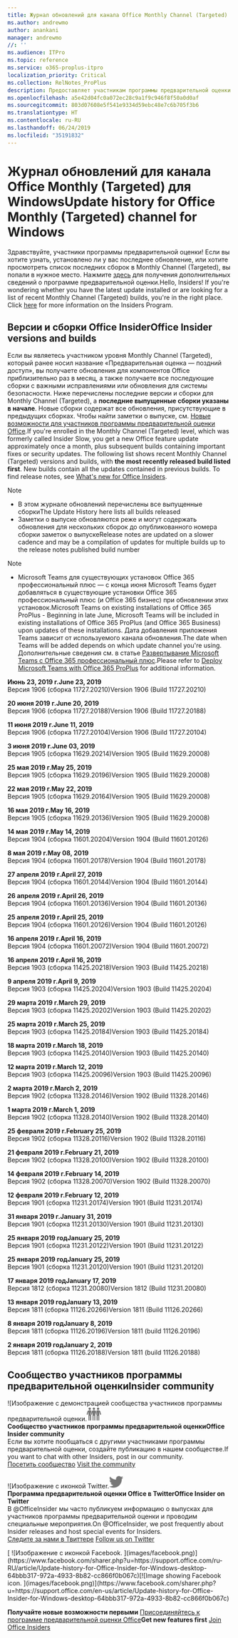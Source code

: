 ```yaml
---
title: Журнал обновлений для канала Office Monthly Channel (Targeted)
ms.author: andrewmo
author: anankani
manager: andrewmo
//: ''
ms.audience: ITPro
ms.topic: reference
ms.service: o365-proplus-itpro
localization_priority: Critical
ms.collection: RelNotes_ProPlus
description: Предоставляет участникам программы предварительной оценки журнал обновлений для выпусков Monthly Channel Targeted для настольных компьютеров с Windows
ms.openlocfilehash: a5e42d04fc0a072ec28c9a1f9c946f8f50a0d0af
ms.sourcegitcommit: 803d07608e5f541e9334d59ebc48e7c6b705f3b6
ms.translationtype: HT
ms.contentlocale: ru-RU
ms.lasthandoff: 06/24/2019
ms.locfileid: "35191832"
---
```

# <a name="update-history-for-office-monthly-targeted-channel-for-windows"></a><span data-ttu-id="af56a-103">Журнал обновлений для канала Office Monthly (Targeted) для Windows</span><span class="sxs-lookup"><span data-stu-id="af56a-103">Update history for Office Monthly (Targeted) channel for Windows</span></span>

<span data-ttu-id="af56a-p101">Здравствуйте, участники программы предварительной оценки! Если вы хотите узнать, установлено ли у вас последнее обновление, или хотите просмотреть список последних сборок в Monthly Channel (Targeted), вы попали в нужное место. Нажмите [здесь](https://insider.office.com/) для получения дополнительных сведений о программе предварительной оценки.</span><span class="sxs-lookup"><span data-stu-id="af56a-p101">Hello, Insiders! If you're wondering whether you have the latest update installed or are looking for a list of recent Monthly Channel (Targeted) builds, you're in the right place. Click [here](https://insider.office.com/) for more information on the Insiders Program.</span></span>

## <a name="office-insider-versions-and-builds"></a><span data-ttu-id="af56a-107">Версии и сборки Office Insider</span><span class="sxs-lookup"><span data-stu-id="af56a-107">Office Insider versions and builds</span></span>

<span data-ttu-id="af56a-p102">Если вы являетесь участником уровня Monthly Channel (Targeted), который ранее носил название «Предварительная оценка — поздний доступ», вы получаете обновления для компонентов Office приблизительно раз в месяц, а также получаете все последующие сборки с важными исправлениями или обновления для системы безопасности. Ниже перечислены последние версии и сборки для Monthly Channel (Targeted), а **последние выпущенные сборки указаны в начале**. Новые сборки содержат все обновления, присутствующие в предыдущих сборках. Чтобы найти заметки о выпуске, см. [Новые возможности для участников программы предварительной оценки Office](https://support.office.com/ru-RU/article/what-s-new-for-office-insiders-c152d1e2-96ff-4ce9-8c14-e74e13847a24).</span><span class="sxs-lookup"><span data-stu-id="af56a-p102">If you're enrolled in the Monthly Channel (Targeted) level, which was formerly called Insider Slow, you get a new Office feature update approximately once a month, plus subsequent builds containing important fixes or security updates. The following list shows recent Monthly Channel (Targeted) versions and builds, with **the most recently released build listed first**. New builds contain all the updates contained in previous builds. To find release notes, see [What's new for Office Insiders](https://support.office.com/en-us/article/what-s-new-for-office-insiders-c152d1e2-96ff-4ce9-8c14-e74e13847a24).</span></span>

> [!NOTE]
> - <span data-ttu-id="af56a-112">В этом журнале обновлений перечислены все выпущенные сборки</span><span class="sxs-lookup"><span data-stu-id="af56a-112">The Update History here lists all builds released</span></span>
> - <span data-ttu-id="af56a-113">Заметки о выпуске обновляются реже и могут содержать обновления для нескольких сборок до опубликованного номера сборки заметок о выпуске</span><span class="sxs-lookup"><span data-stu-id="af56a-113">Release notes are updated on a slower cadence and may be a compilation of updates for multiple builds up to the release notes published build number</span></span>

 > [!NOTE]
> - <span data-ttu-id="af56a-114">Microsoft Teams для существующих установок Office 365 профессиональный плюс — с конца июня Microsoft Teams будет добавляться в существующие установки Office 365 профессиональный плюс (и Office 365 бизнес) при обновлении этих установок.</span><span class="sxs-lookup"><span data-stu-id="af56a-114">Microsoft Teams on existing installations of Office 365 ProPlus - Beginning in late June, Microsoft Teams will be included in existing installations of Office 365 ProPlus (and Office 365 Business) upon updates of these installations.</span></span> <span data-ttu-id="af56a-115">Дата добавления приложения Teams зависит от используемого канала обновления.</span><span class="sxs-lookup"><span data-stu-id="af56a-115">The date when Teams will be added depends on which update channel you're using.</span></span> <span data-ttu-id="af56a-116">Дополнительные сведения см. в статье [Развертывание Microsoft Teams с Office 365 профессиональный плюс](https://docs.microsoft.com/ru-RU/deployoffice/teams-install).</span><span class="sxs-lookup"><span data-stu-id="af56a-116">Please refer to [Deploy Microsoft Teams with Office 365 ProPlus](https://docs.microsoft.com/en-us/deployoffice/teams-install) for additional information.</span></span>

[//]: # (НЕ УДАЛЯТЬ)

<span data-ttu-id="af56a-118">**Июнь 23, 2019 г.**</span><span class="sxs-lookup"><span data-stu-id="af56a-118">**June 23, 2019**</span></span><br/>
<span data-ttu-id="af56a-119">Версия 1906 (сборка 11727.20210)</span><span class="sxs-lookup"><span data-stu-id="af56a-119">Version 1906 (Build 11727.20210)</span></span><br/>

<span data-ttu-id="af56a-120">**20 июня 2019 г.**</span><span class="sxs-lookup"><span data-stu-id="af56a-120">**June 20, 2019**</span></span><br/>
<span data-ttu-id="af56a-121">Версия 1906 (сборка 11727.20188)</span><span class="sxs-lookup"><span data-stu-id="af56a-121">Version 1906 (Build 11727.20188)</span></span><br/>

<span data-ttu-id="af56a-122">**11 июня 2019 г.**</span><span class="sxs-lookup"><span data-stu-id="af56a-122">**June 11, 2019**</span></span><br/>
<span data-ttu-id="af56a-123">Версия 1906 (сборка 11727.20104)</span><span class="sxs-lookup"><span data-stu-id="af56a-123">Version 1906 (Build 11727.20104)</span></span><br/>

<span data-ttu-id="af56a-124">**3 июня 2019 г.**</span><span class="sxs-lookup"><span data-stu-id="af56a-124">**June 03, 2019**</span></span><br/>
<span data-ttu-id="af56a-125">Версия 1905 (сборка 11629.20214)</span><span class="sxs-lookup"><span data-stu-id="af56a-125">Version 1905 (Build 11629.20008)</span></span><br/>

<span data-ttu-id="af56a-126">**25 мая 2019 г.**</span><span class="sxs-lookup"><span data-stu-id="af56a-126">**May 25, 2019**</span></span><br/>
<span data-ttu-id="af56a-127">Версия 1905 (сборка 11629.20196)</span><span class="sxs-lookup"><span data-stu-id="af56a-127">Version 1905 (Build 11629.20008)</span></span><br/>

<span data-ttu-id="af56a-128">**22 мая 2019 г.**</span><span class="sxs-lookup"><span data-stu-id="af56a-128">**May 22, 2019**</span></span><br/> <span data-ttu-id="af56a-129">Версия 1905 (сборка 11629.20164)</span><span class="sxs-lookup"><span data-stu-id="af56a-129">Version 1905 (Build 11629.20008)</span></span><br/>

<span data-ttu-id="af56a-130">**16 мая 2019 г.**</span><span class="sxs-lookup"><span data-stu-id="af56a-130">**May 16, 2019**</span></span><br/>
<span data-ttu-id="af56a-131">Версия 1905 (сборка 11629.20136)</span><span class="sxs-lookup"><span data-stu-id="af56a-131">Version 1905 (Build 11629.20008)</span></span><br/>

<span data-ttu-id="af56a-132">**14 мая 2019 г.**</span><span class="sxs-lookup"><span data-stu-id="af56a-132">**May 14, 2019**</span></span><br/>
<span data-ttu-id="af56a-133">Версия 1904 (сборка 11601.20204)</span><span class="sxs-lookup"><span data-stu-id="af56a-133">Version 1904 (Build 11601.20126)</span></span><br/>

<span data-ttu-id="af56a-134">**8 мая 2019 г.**</span><span class="sxs-lookup"><span data-stu-id="af56a-134">**May 08, 2019**</span></span><br/>
<span data-ttu-id="af56a-135">Версия 1904 (сборка 11601.20178)</span><span class="sxs-lookup"><span data-stu-id="af56a-135">Version 1904 (Build 11601.20178)</span></span><br/>

<span data-ttu-id="af56a-136">**27 апреля 2019 г.**</span><span class="sxs-lookup"><span data-stu-id="af56a-136">**April 27, 2019**</span></span><br/>
<span data-ttu-id="af56a-137">Версия 1904 (сборка 11601.20144)</span><span class="sxs-lookup"><span data-stu-id="af56a-137">Version 1904 (Build 11601.20144)</span></span><br/>

<span data-ttu-id="af56a-138">**26 апреля 2019 г.**</span><span class="sxs-lookup"><span data-stu-id="af56a-138">**April 26, 2019**</span></span><br/>
<span data-ttu-id="af56a-139">Версия 1904 (сборка 11601.20136)</span><span class="sxs-lookup"><span data-stu-id="af56a-139">Version 1904 (Build 11601.20136)</span></span><br/>

<span data-ttu-id="af56a-140">**25 апреля 2019 г.**</span><span class="sxs-lookup"><span data-stu-id="af56a-140">**April 25, 2019**</span></span><br/>
<span data-ttu-id="af56a-141">Версия 1904 (сборка 11601.20126)</span><span class="sxs-lookup"><span data-stu-id="af56a-141">Version 1904 (Build 11601.20126)</span></span><br/>

<span data-ttu-id="af56a-142">**16 апреля 2019 г.**</span><span class="sxs-lookup"><span data-stu-id="af56a-142">**April 16, 2019**</span></span><br/>
<span data-ttu-id="af56a-143">Версия 1904 (сборка 11601.20072)</span><span class="sxs-lookup"><span data-stu-id="af56a-143">Version 1904 (Build 11601.20072)</span></span><br/>

<span data-ttu-id="af56a-144">**16 апреля 2019 г.**</span><span class="sxs-lookup"><span data-stu-id="af56a-144">**April 16, 2019**</span></span><br/>
<span data-ttu-id="af56a-145">Версия 1903 (сборка 11425.20218)</span><span class="sxs-lookup"><span data-stu-id="af56a-145">Version 1903 (Build 11425.20218)</span></span><br/>

<span data-ttu-id="af56a-146">**9 апреля 2019 г.**</span><span class="sxs-lookup"><span data-stu-id="af56a-146">**April 9, 2019**</span></span><br/>
<span data-ttu-id="af56a-147">Версия 1903 (сборка 11425.20204)</span><span class="sxs-lookup"><span data-stu-id="af56a-147">Version 1903 (Build 11425.20204)</span></span><br/>

<span data-ttu-id="af56a-148">**29 марта 2019 г.**</span><span class="sxs-lookup"><span data-stu-id="af56a-148">**March 29, 2019**</span></span><br/> <span data-ttu-id="af56a-149">Версия 1903 (сборка 11425.20202)</span><span class="sxs-lookup"><span data-stu-id="af56a-149">Version 1903 (Build 11425.20202)</span></span><br/>

<span data-ttu-id="af56a-150">**25 марта 2019 г.**</span><span class="sxs-lookup"><span data-stu-id="af56a-150">**March 25, 2019**</span></span><br/> <span data-ttu-id="af56a-151">Версия 1903 (сборка 11425.20184)</span><span class="sxs-lookup"><span data-stu-id="af56a-151">Version 1903 (Build 11425.20184)</span></span><br/>

<span data-ttu-id="af56a-152">**18 марта 2019 г.**</span><span class="sxs-lookup"><span data-stu-id="af56a-152">**March 18, 2019**</span></span><br/> <span data-ttu-id="af56a-153">Версия 1903 (сборка 11425.20140)</span><span class="sxs-lookup"><span data-stu-id="af56a-153">Version 1903 (Build 11425.20140)</span></span><br/>

<span data-ttu-id="af56a-154">**12 марта 2019 г.**</span><span class="sxs-lookup"><span data-stu-id="af56a-154">**March 12, 2019**</span></span><br/> <span data-ttu-id="af56a-155">Версия 1903 (сборка 11425.20096)</span><span class="sxs-lookup"><span data-stu-id="af56a-155">Version 1903 (Build 11425.20096)</span></span><br/>

<span data-ttu-id="af56a-156">**2 марта 2019 г.**</span><span class="sxs-lookup"><span data-stu-id="af56a-156">**March 2, 2019**</span></span><br/> <span data-ttu-id="af56a-157">Версия 1902 (сборка 11328.20146)</span><span class="sxs-lookup"><span data-stu-id="af56a-157">Version 1902 (Build 11328.20146)</span></span><br/>

<span data-ttu-id="af56a-158">**1 марта 2019 г.**</span><span class="sxs-lookup"><span data-stu-id="af56a-158">**March 1, 2019**</span></span><br/> <span data-ttu-id="af56a-159">Версия 1902 (сборка 11328.20140)</span><span class="sxs-lookup"><span data-stu-id="af56a-159">Version 1902 (Build 11328.20140)</span></span><br/>

<span data-ttu-id="af56a-160">**25 февраля 2019 г.**</span><span class="sxs-lookup"><span data-stu-id="af56a-160">**February 25, 2019**</span></span><br/> <span data-ttu-id="af56a-161">Версия 1902 (сборка 11328.20116)</span><span class="sxs-lookup"><span data-stu-id="af56a-161">Version 1902 (Build 11328.20116)</span></span><br/>

<span data-ttu-id="af56a-162">**21 февраля 2019 г.**</span><span class="sxs-lookup"><span data-stu-id="af56a-162">**February 21, 2019**</span></span><br/> <span data-ttu-id="af56a-163">Версия 1902 (сборка 11328.20100)</span><span class="sxs-lookup"><span data-stu-id="af56a-163">Version 1902 (Build 11328.20100)</span></span><br/>

<span data-ttu-id="af56a-164">**14 февраля 2019 г.**</span><span class="sxs-lookup"><span data-stu-id="af56a-164">**February 14, 2019**</span></span><br/> <span data-ttu-id="af56a-165">Версия 1902 (сборка 11328.20070)</span><span class="sxs-lookup"><span data-stu-id="af56a-165">Version 1902 (Build 11328.20070)</span></span><br/>

<span data-ttu-id="af56a-166">**12 февраля 2019 г.**</span><span class="sxs-lookup"><span data-stu-id="af56a-166">**February 12, 2019**</span></span><br/> <span data-ttu-id="af56a-167">Версия 1901 (сборка 11231.20174)</span><span class="sxs-lookup"><span data-stu-id="af56a-167">Version 1901 (Build 11231.20174)</span></span><br/>

<span data-ttu-id="af56a-168">**31 января 2019 г.**</span><span class="sxs-lookup"><span data-stu-id="af56a-168">**January 31, 2019**</span></span><br/> <span data-ttu-id="af56a-169">Версия 1901 (сборка 11231.20130)</span><span class="sxs-lookup"><span data-stu-id="af56a-169">Version 1901 (Build 11231.20130)</span></span><br/> 

<span data-ttu-id="af56a-170">**25 января 2019 год**</span><span class="sxs-lookup"><span data-stu-id="af56a-170">**January 25, 2019**</span></span><br/> <span data-ttu-id="af56a-171">Версия 1901 (сборка 11231.20122)</span><span class="sxs-lookup"><span data-stu-id="af56a-171">Version 1901 (Build 11231.20122)</span></span><br/> 

<span data-ttu-id="af56a-172">**25 января 2019 год**</span><span class="sxs-lookup"><span data-stu-id="af56a-172">**January 25, 2019**</span></span><br/> <span data-ttu-id="af56a-173">Версия 1901 (сборка 11231.20120)</span><span class="sxs-lookup"><span data-stu-id="af56a-173">Version 1901 (Build 11231.20120)</span></span><br/> 

<span data-ttu-id="af56a-174">**17 января 2019 год**</span><span class="sxs-lookup"><span data-stu-id="af56a-174">**January 17, 2019**</span></span><br/> <span data-ttu-id="af56a-175">Версия 1812 (сборка 11231.20080)</span><span class="sxs-lookup"><span data-stu-id="af56a-175">Version 1812 (Build 11231.20080)</span></span><br/> 

<span data-ttu-id="af56a-176">**13 января 2019 год**</span><span class="sxs-lookup"><span data-stu-id="af56a-176">**January 13, 2019**</span></span><br/> <span data-ttu-id="af56a-177">Версия 1811 (сборка 11126.20266)</span><span class="sxs-lookup"><span data-stu-id="af56a-177">Version 1811 (Build 11126.20266)</span></span><br/>

<span data-ttu-id="af56a-178">**8 января 2019 год**</span><span class="sxs-lookup"><span data-stu-id="af56a-178">**January 8, 2019**</span></span><br/> <span data-ttu-id="af56a-179">Версия 1811 (сборка 11126.20196)</span><span class="sxs-lookup"><span data-stu-id="af56a-179">Version 1811 (build 11126.20196)</span></span><br/> 

<span data-ttu-id="af56a-180">**2 января 2019 год**</span><span class="sxs-lookup"><span data-stu-id="af56a-180">**January 2, 2019**</span></span><br/> <span data-ttu-id="af56a-181">Версия 1811 (сборка 11126.20188)</span><span class="sxs-lookup"><span data-stu-id="af56a-181">Version 1811 (build 11126.20188)</span></span><br/> 


## <a name="insider-community"></a><span data-ttu-id="af56a-182">Сообщество участников программы предварительной оценки</span><span class="sxs-lookup"><span data-stu-id="af56a-182">Insider community</span></span>

<span data-ttu-id="af56a-183">![Изображение с демонстрацией сообщества участников программы предварительной оценки.</span><span class="sxs-lookup"><span data-stu-id="af56a-183">![Image showing insider community.</span></span> ](images/insidercommunity.png)<br/>
<span data-ttu-id="af56a-184">**Сообщество участников программы предварительной оценки**</span><span class="sxs-lookup"><span data-stu-id="af56a-184">**Office Insider community**</span></span><br/> <span data-ttu-id="af56a-185">Если вы хотите пообщаться с другими участниками программы предварительной оценки, создайте публикацию в нашем сообществе.</span><span class="sxs-lookup"><span data-stu-id="af56a-185">If you want to chat with other Insiders, post in our community.</span></span><br/><span data-ttu-id="af56a-186"> 
[Посетить сообщество](https://go.microsoft.com/fwlink/?linkid=843493)</span><span class="sxs-lookup"><span data-stu-id="af56a-186"> 
[Visit the community](https://go.microsoft.com/fwlink/?linkid=843493)</span></span><br/> 

<span data-ttu-id="af56a-187">![Изображение с иконкой Twitter.</span><span class="sxs-lookup"><span data-stu-id="af56a-187">![Image showing twitter icon.</span></span> ](images/twitter.png)<br/>
<span data-ttu-id="af56a-188">**Программа предварительной оценки Office в Twitter**</span><span class="sxs-lookup"><span data-stu-id="af56a-188">**Office Insider on Twitter**</span></span><br/> <span data-ttu-id="af56a-189">В @OfficeInsider мы часто публикуем информацию о выпусках для участников программы предварительной оценки и проводим специальные мероприятия.</span><span class="sxs-lookup"><span data-stu-id="af56a-189">On @OfficeInsider, we post frequently about Insider releases and host special events for Insiders.</span></span><br/><span data-ttu-id="af56a-190"> 
[Следите за нами в Твиттере](https://go.microsoft.com/fwlink/?linkid=717717)</span><span class="sxs-lookup"><span data-stu-id="af56a-190"> 
[Follow us on Twitter](https://go.microsoft.com/fwlink/?linkid=717717)</span></span><br/> 

<span data-ttu-id="af56a-191">
  [
  ![Изображение с иконкой Facebook. ](images/facebook.png)](https://www.facebook.com/sharer.php?u=https://support.office.com/ru-RU/article/Update-history-for-Office-Insider-for-Windows-desktop-64bbb317-972a-4933-8b82-cc866f0b067c)</span><span class="sxs-lookup"><span data-stu-id="af56a-191">[![Image showing Facebook icon. ](images/facebook.png)](https://www.facebook.com/sharer.php?u=https://support.office.com/en-us/article/Update-history-for-Office-Insider-for-Windows-desktop-64bbb317-972a-4933-8b82-cc866f0b067c)</span></span>       


<span data-ttu-id="af56a-192">**Получайте новые возможности первыми**
[Присоединяйтесь к программе предварительной оценки Office](https://insider.office.com/)</span><span class="sxs-lookup"><span data-stu-id="af56a-192">**Get new features first**
[Join Office Insiders](https://insider.office.com/)</span></span>
